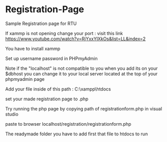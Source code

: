 # Registration-Page
Sample Registration page for RTU

If xammp is not opening change your port : visit this link https://www.youtube.com/watch?v=RjYxxYlXkOs&list=LL&index=2

You have to install xammp

Set up username password in PHPmyAdmin

Note if the "localhost" is not compatible to you when you add its on your $dbhost you can change it to your local server located at the top of your phpmyadmin page

Add your file inside of this path :  C:\xampp\htdocs

set your made registration page to .php

Try running the php page by copying path of registrationform.php in visual studio

paste to browser localhost/registration/registrationform.php

The readymade folder you have to add first that file to htdocs to run
